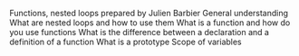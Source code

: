 Functions, nested loops
prepared by Julien Barbier
General understanding
What are nested loops and how to use them
What is a function and how do you use functions
What is the difference between a declaration and a definition of a function
What is a prototype
Scope of variables
